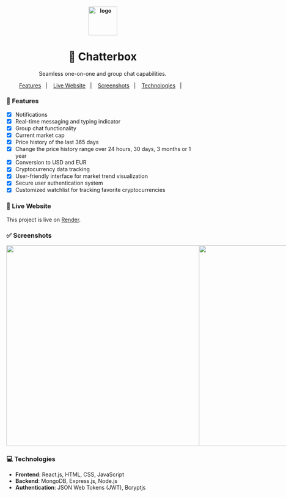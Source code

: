 <h4 align="center">
  <img src="https://github.com/kwagley0/crypto-dashboard/assets/121137026/686f9faa-f209-41b5-bc39-5d24ce1f589f" alt="logo" height="75"/>
</h4>

<h1 align="center">
    🚀 Chatterbox
</h1>

<p align="center">Seamless one-on-one and group chat capabilities.</p>

<p align="center">
  <a href="#-features">Features</a>&nbsp;&nbsp;&nbsp;|&nbsp;&nbsp;&nbsp;
  <a href="#-deploy">Live Website</a>&nbsp;&nbsp;&nbsp;|&nbsp;&nbsp;&nbsp;
  <a href="#-screenshots">Screenshots</a>&nbsp;&nbsp;&nbsp;|&nbsp;&nbsp;&nbsp;
  <a href="#-technologies">Technologies</a>&nbsp;&nbsp;&nbsp;|&nbsp;&nbsp;&nbsp;
</p>

### 📎 Features 

- [x] Notifications
- [x] Real-time messaging and typing indicator
- [x] Group chat functionality
- [x] Current market cap
- [x] Price history of the last 365 days
- [x] Change the price history range over 24 hours, 30 days, 3 months or 1 year
- [x] Conversion to USD and EUR
- [x] Cryptocurrency data tracking
- [x] User-friendly interface for market trend visualization
- [x] Secure user authentication system
- [x] Customized watchlist for tracking favorite cryptocurrencies
      
### 🚀 Live Website 

This project is live on [Render](https://chatterbox-rbhp.onrender.com).

### ✅ Screenshots
<div style="display: flex;">
<img src="https://github.com/kwagley0/Chatterbox/assets/121137026/e142dbee-2c05-40c3-81a8-58d9cdb5ce46" width="525px" />
<img src="https://github.com/kwagley0/Chatterbox/assets/121137026/8e9948c3-77a5-4da6-baab-f5153510fe2b" width="525px" />  
<img src="https://github.com/kwagley0/Chatterbox/assets/121137026/112bbc1d-e922-4f65-b1c2-1d2936b7eb38" width="525px"/>
<img src="https://github.com/kwagley0/Chatterbox/assets/121137026/d9764951-420e-4b3b-83ee-0abc001f0b4b" width="525px"/>
  
</div>


### 💻 Technologies
- **Frontend**: React.js, HTML, CSS, JavaScript
- **Backend**: MongoDB, Express.js, Node.js
- **Authentication**: JSON Web Tokens (JWT), Bcryptjs




